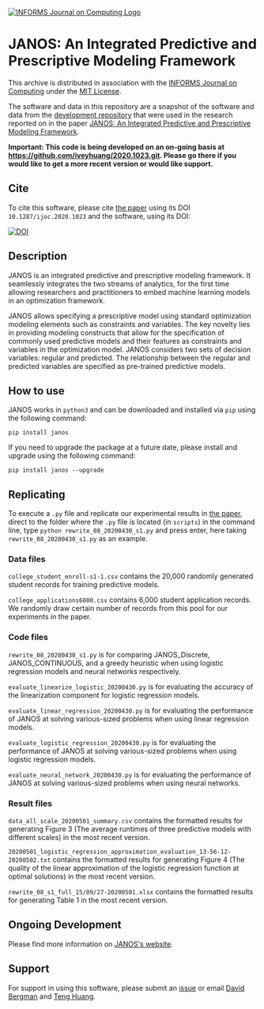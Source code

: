 [![INFORMS Journal on Computing Logo](https://INFORMSJoC.github.io/logos/INFORMS_Journal_on_Computing_Header.jpg)](https://pubsonline.informs.org/journal/ijoc)

# JANOS: An Integrated Predictive and Prescriptive Modeling Framework

This archive is distributed in association with the [INFORMS Journal on
Computing](https://pubsonline.informs.org/journal/ijoc) under the [MIT License](LICENSE).

The software and data in this repository are a snapshot of the software and data
from the [development repository](https://github.com/iveyhuang/2020.1023.git)
that were used in the research reported on in the paper 
[JANOS: An Integrated Predictive and Prescriptive Modeling Framework](https://arxiv.org/abs/1911.09461). 

**Important: This code is being developed on an on-going basis at 
https://github.com/iveyhuang/2020.1023.git. Please go there if you would like to
get a more recent version or would like support.**

## Cite

To cite this software, please cite [the paper](https://arxiv.org/abs/1911.09461) using its DOI `10.1287/ijoc.2020.1023` and the software, using its DOI:

[![DOI](https://zenodo.org/badge/288628730.svg)](https://zenodo.org/badge/latestdoi/288628730)


## Description

JANOS is an integrated predictive and prescriptive modeling framework. It seamlessly integrates the two streams of analytics, for the first time allowing researchers and practitioners to embed machine learning models in an optimization framework.

JANOS allows specifying a prescriptive model using standard optimization modeling elements such as constraints and variables. The key novelty lies in providing modeling constructs that allow for the specification of commonly used predictive models and their features as constraints and variables in the optimization model. JANOS considers two sets of decision variables: regular and predicted. The relationship between the regular and predicted variables are specified as pre-trained predictive models.


## How to use

JANOS works in `python3` and can be downloaded and installed via `pip` using the following command:

`pip install janos`

If you need to upgrade the package at a future date, please install and upgrade using the following command:

`pip install janos --upgrade`

## Replicating

To execute a `.py` file and replicate our experimental results in [the paper](https://arxiv.org/abs/1911.09461), direct to the folder where the `.py` file is located (in `scripts`) in the command line, type `python rewrite_08_20200430_s1.py` and press enter, here taking `rewrite_08_20200430_s1.py` as an example.


### Data files
`college_student_enroll-s1-1.csv` contains the 20,000 randomly generated student records for training predictive models.

`college_applications6000.csv` contains 6,000 student application records. We randomly draw certain number of records from this pool for our experiments in the paper.


### Code files

`rewrite_08_20200430_s1.py` is for comparing JANOS_Discrete, JANOS_CONTINUOUS, and a greedy heuristic when using logistic regression models and neural networks respectively.

`evaluate_linearize_logistic_20200430.py` is for evaluating the accuracy of the linearization component for logistic regression models.

`evaluate_linear_regression_20200430.py` is for evaluating the performance of JANOS at solving various-sized problems when using linear regression models.

`evaluate_logistic_regression_20200430.py` is for evaluating the performance of JANOS at solving various-sized problems when using logistic regression models.

`evaluate_neural_network_20200430.py` is for evaluating the performance of JANOS at solving various-sized problems when using neural networks.

### Result files

`data_all_scale_20200501_summary.csv` contains the formatted results for generating Figure 3 (The average runtimes of three predictive models with different scales) in the most recent version.

`20200501_logistic_regression_approximation_evaluation_13-56-12-20200502.txt` contains the formatted results for generating Figure 4 (The quality of the linear approximation of the logistic regression function at optimal solutions) in the most recent version.

`rewrite_08_s1_full_15/09/27-20200501.xlsx` contains the formatted results for generating Table 1 in the most recent version.


## Ongoing Development

Please find more information on [JANOS's website](http://janos.opt-operations.com).

## Support

For support in using this software,  please submit an
[issue](https://github.com/iveyhuang/2020.1023.git/issues) or email [David Bergman](mailto:david.bergman@uconn.edu) and [Teng Huang](mailto:teng.huang@uconn.edu).
